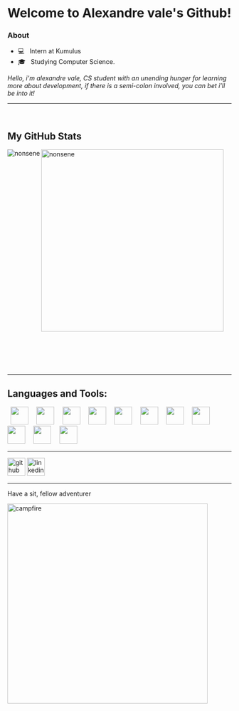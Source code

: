 <h1>
   Welcome to Alexandre vale's Github!
</h1>
<h3>About</h3>

- 💻 &nbsp; Intern at Kumulus
- 🎓 &nbsp; Studying Computer Science.

<p align="left">
  <em>
Hello, i'm alexandre vale, CS student with an unending hunger for learning more about development, if there is a semi-colon involved, you can bet i'll be into it!                   
  </em> 
  <br>
</p>
<hr>
<br>




<h2>My GitHub Stats</h2>
<p>
  <img align="left" src="https://github-readme-stats.vercel.app/api/top-langs/?username=Alexandre-vale&show_icons=true&theme=dark" alt="nonsene" />
</p>
<p>
  <img align="center" src="https://github-readme-stats.vercel.app/api?username=Alexandre-vale&count_private=true&show_icons=true&theme=dark" alt="nonsene" width="410" />
</p>
  
<br>
<br>
<br>
<br>
<hr>

 <h2>Languages and Tools:</h2>
  <code> <img height="40" src="https://www.vectorlogo.zone/logos/nodejs/nodejs-icon.svg"> </code>
  <code> <img height="40" src="https://www.vectorlogo.zone/logos/python/python-icon.svg"> </code>
  <code> <img height="40" src="https://www.vectorlogo.zone/logos/java/java-icon.svg"> </code>
  <code> <img height="40" src="https://www.vectorlogo.zone/logos/javascript/javascript-icon.svg"> </code>
  <code> <img height="40" src="https://www.vectorlogo.zone/logos/w3_html5/w3_html5-icon.svg"> </code>
  <code> <img height="40" src="https://www.vectorlogo.zone/logos/git-scm/git-scm-icon.svg"> </code>
  <code> <img height="40" src="https://www.vectorlogo.zone/logos/mongodb/mongodb-icon.svg"> </code>
  <code> <img height="40" src="https://www.vectorlogo.zone/logos/arduino/arduino-icon.svg"> </code>
  <code> <img height="40" src="https://seeklogo.com/images/A/amazon-web-services-aws-logo-6C2E3DCD3E-seeklogo.com.png"> </code>
  <code> <img height="40" src="https://www.vectorlogo.zone/logos/mysql/mysql-icon.svg"> </code>
  <code> <img height="40" src="https://www.vectorlogo.zone/logos/microsoft_azure/microsoft_azure-icon.svg"> </code>
  
 <hr>
 
[<img src='https://cdn.jsdelivr.net/npm/simple-icons@3.0.1/icons/github.svg' alt='github' height='40'>](https://github.com/Alexandre-vale)  [<img src='https://cdn.jsdelivr.net/npm/simple-icons@3.0.1/icons/linkedin.svg' alt='linkedin' height='40'>](https://www.linkedin.com/in/alexandre-vale-65a7b0176/)  

<hr>
<p>Have a sit, fellow adventurer</p>
<img src='https://thumbs.gfycat.com/EntireEnchantingGavial-size_restricted.gif' alt='campfire' height='450' align='center'>
